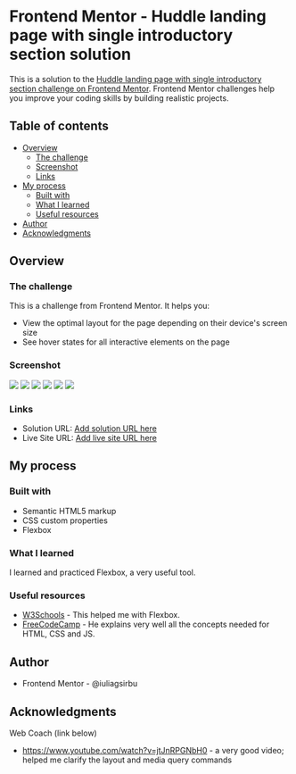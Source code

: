 # Frontend Mentor - Huddle landing page with single introductory section solution

This is a solution to the [Huddle landing page with single introductory section challenge on Frontend Mentor](https://www.frontendmentor.io/challenges/huddle-landing-page-with-a-single-introductory-section-B_2Wvxgi0). Frontend Mentor challenges help you improve your coding skills by building realistic projects. 

## Table of contents

- [Overview](#overview)
  - [The challenge](#the-challenge)
  - [Screenshot](#screenshot)
  - [Links](#links)
- [My process](#my-process)
  - [Built with](#built-with)
  - [What I learned](#what-i-learned)
  - [Useful resources](#useful-resources)
- [Author](#author)
- [Acknowledgments](#acknowledgments)

## Overview

### The challenge

This is a challenge from Frontend Mentor. It helps you:
- View the optimal layout for the page depending on their device's screen size
- See hover states for all interactive elements on the page

### Screenshot

![](/images/Bis%20-%20iPhone%20X%20-%202022-23-10%20at%207.08.12%20PM.jpg)
![](/images/Bis%20-%20iPhone%20X%20-%202022-23-10%20at%207.08.16%20PM.jpg)
![](/images/Bis%20-%20MacBook%20Air%20-%202022-23-10%20at%207.08.20%20PM.jpg)
![](/images/huddle_1.jpg)
![](/images/huddle_2.jpg)
![](/images/Screenshot_1.png)

### Links

- Solution URL: [Add solution URL here](https://your-solution-url.com)
- Live Site URL: [Add live site URL here](https://your-live-site-url.com)

## My process

### Built with

- Semantic HTML5 markup
- CSS custom properties
- Flexbox

### What I learned

I learned and practiced Flexbox, a very useful tool.

### Useful resources

- [W3Schools](https://www.w3schools.com/css/css3_flexbox.asp) - This helped me with Flexbox.
- [FreeCodeCamp](https://www.youtube.com/watch?v=zJSY8tbf_ys) - He explains very well all the concepts needed for HTML, CSS and JS.

## Author

- Frontend Mentor - @iuliagsirbu

## Acknowledgments

Web Coach (link below)
- https://www.youtube.com/watch?v=jtJnRPGNbH0 - a very good video; helped me clarify the layout and media query commands

